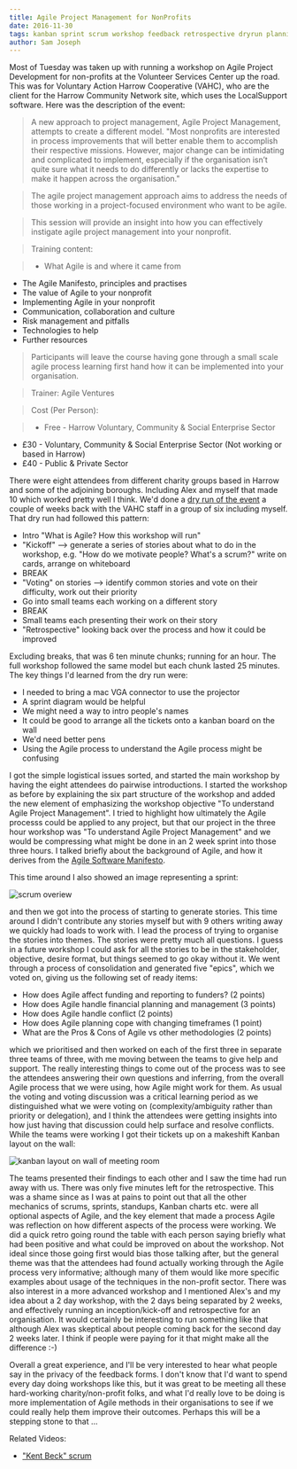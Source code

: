 ```yaml
---
title: Agile Project Management for NonProfits
date: 2016-11-30
tags: kanban sprint scrum workshop feedback retrospective dryrun planning
author: Sam Joseph
---
```


Most of Tuesday was taken up with running a workshop on Agile Project Development for non-profits at the Volunteer Services Center up the road.  This was for Voluntary Action Harrow Cooperative (VAHC), who are the client for the Harrow Community Network site, which uses the LocalSupport software.  Here was the description of the event:

> A new approach to project management, Agile Project Management, attempts to create a different model.
"Most nonprofits are interested in process improvements that will better enable them to accomplish their respective missions. However, major change can be intimidating and complicated to implement, especially if the organisation isn’t quite sure what it needs to do differently or lacks the expertise to make it happen across the organisation."

> The agile project management approach aims to address the needs of those working in a project-focused environment who want to be agile.

> This session will provide an insight into how you can effectively instigate agile project management into your nonprofit. 

> Training content:

> - What Agile is and where it came from
 - The Agile Manifesto, principles and practises
 - The value of Agile to your nonprofit
 - Implementing Agile in your nonprofit
 - Communication, collaboration and culture
 - Risk management and pitfalls
 - Technologies to help
 - Further resources

> Participants will leave the course having gone through a small scale agile process learning first hand how it can be implemented into your organisation.

> Trainer: Agile Ventures

> Cost (Per Person):

> - Free - Harrow Voluntary, Community & Social Enterprise Sector
  - £30 - Voluntary, Community & Social Enterprise Sector (Not working or based in Harrow)
  - £40 - Public & Private Sector

There were eight attendees from different charity groups based in Harrow and some of the adjoining boroughs.  Including Alex and myself that made 10 which worked pretty well I think.  We'd done a [dry run of the event](http://nonprofits.agileventures.org/2016/11/21/agile-workshop/) a couple of weeks back with the VAHC staff in a group of six including myself.  That dry run had followed this pattern:

* Intro "What is Agile? How this workshop will run" 
* "Kickoff" --> generate a series of stories about what to do in the workshop, e.g. "How do we motivate people?  What's a scrum?" write on cards, arrange on whiteboard 
* BREAK 
* "Voting" on stories --> identify common stories and vote on their difficulty, work out their priority 
* Go into small teams each working on a different story 
* BREAK 
* Small teams each presenting their work on their story 
* "Retrospective" looking back over the process and how it could be improved 

Excluding breaks, that was 6 ten minute chunks; running for an hour.  The full workshop followed the same model but each chunk lasted 25 minutes.  The key things I'd learned from the dry run were: 

* I needed to bring a mac VGA connector to use the projector
* A sprint diagram would be helpful
* We might need a way to intro people's names 
* It could be good to arrange all the tickets onto a kanban board on the wall
* We'd need better pens
* Using the Agile process to understand the Agile process might be confusing 

I got the simple logistical issues sorted, and started the main workshop by having the eight attendees do pairwise introductions.  I started the workshop as before by explaining the six part structure of the workshop and added the new element of emphasizing the workshop objective "To understand Agile Project Management".  I tried to highlight how ultimately the Agile processs could be applied to any project, but that our project in the three hour workshop was "To understand Agile Project Management" and we would be compressing what might be done in an 2 week sprint into those three hours.  I talked briefly about the background of Agile, and how it derives from the [Agile Software Manifesto](http://agilemanifesto.org/).

This time around I also showed an image representing a sprint:

![scrum overiew](http://www.agilenutshell.com/assets/methods/scrum/scrum-overview.png)

and then we got into the process of starting to generate stories.  This time around I didn't contribute any stories myself but with 9 others writing away we quickly had loads to work with.  I lead the process of trying to organise the stories into themes.  The stories were pretty much all questions.  I guess in a future workshop I could ask for all the stories to be in the stakeholder, objective, desire format, but things seemed to go okay without it.  We went through a process of consolidation and generated five "epics", which we voted on, giving us the following set of ready items:

* How does Agile affect funding and reporting to funders? (2 points)
* How does Agile handle financial planning and management (3 points)
* How does Agile handle conflict (2 points)
* How does Agile planning cope with changing timeframes (1 point)
* What are the Pros & Cons of Agile vs other methodologies (2 points)

which we prioritised and then worked on each of the first three in separate three teams of three, with me moving between the teams to give help and support.  The really interesting things to come out of the process was to see the attendees answering their own questions and inferring, from the overall Agile process that we were using, how Agile might work for them.  As usual the voting and voting discussion was a critical learning period as we distinguished what we were voting on (complexity/ambiguity rather than priority or delegation), and I think the attendees were getting insights into how just having that discussion could help surface and resolve conflicts.  While the teams were working I got their tickets up on a makeshift Kanban layout on the wall:

![kanban layout on wall of meeting room](https://www.dropbox.com/s/tp01dj0jtxdwvfy/non-proft-kanban.jpg?dl=1)

The teams presented their findings to each other and I saw the time had run away with us.  There was only five minutes left for the retrospective.  This was a shame since as I was at pains to point out that all the other mechanics of scrums, sprints, standups, Kanban charts etc. were all optional aspects of Agile, and the key element that made a process Agile was reflection on how different aspects of the process were working.  We did a quick retro going round the table with each person saying briefly what had been positive and what could be improved on about the workshop.  Not ideal since those going first would bias those talking after, but the general theme was that the attendees had found actually working through the Agile process very informative; although many of them would like more specific examples about usage of the techniques in the non-profit sector.  There was also interest in a more advanced workshop and I mentioned Alex's and my idea about a 2 day workshop, with the 2 days being separated by 2 weeks, and effectively running an inception/kick-off and retrospective for an organisation.  It would certainly be interesting to run something like that although Alex was skeptical about people coming back for the second day 2 weeks later.  I think if people were paying for it that might make all the difference :-)

Overall a great experience, and I'll be very interested to hear what people say in the privacy of the feedback forms.  I don't know that I'd want to spend every day doing workshops like this, but it was great to be meeting all these hard-working charity/non-profit folks, and what I'd really love to be doing is more implementation of Agile methods in their organisations to see if we could really help them improve their outcomes.  Perhaps this will be a stepping stone to that ...

Related Videos:

* ["Kent Beck" scrum](https://www.youtube.com/watch?v=3wPmyLfRwxY)


